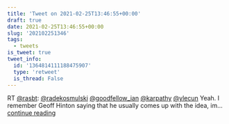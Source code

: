```yaml
---
title: 'Tweet on 2021-02-25T13:46:55+00:00'
draft: true
date: 2021-02-25T13:46:55+00:00
slug: '202102251346'
tags:
  - tweets
is_tweet: true
tweet_info:
  id: '1364814111188475907'
  type: 'retweet'
  is_thread: False
---
```




RT [@rasbt](https://x.com/rasbt): [@radekosmulski](https://x.com/radekosmulski) [@goodfellow_ian](https://x.com/goodfellow_ian) [@karpathy](https://x.com/karpathy) [@ylecun](https://x.com/ylecun) Yeah. I remember Geoff Hinton saying that he usually comes up with the idea, im… [continue reading](https://x.com/sytelus/status/1364814111188475907)
